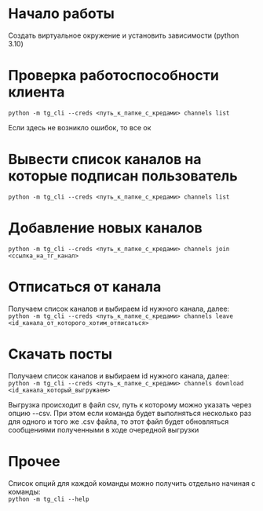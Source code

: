 # Начало работы  
Создать виртуальное окружение и установить зависимости (python 3.10)

# Проверка работоспособности клиента  
`python -m tg_cli --creds <путь_к_папке_с_кредами> channels list`    

Если здесь не возникло ошибок, то все ок  

# Вывести список каналов на которые подписан пользователь  
`python -m tg_cli --creds <путь_к_папке_с_кредами> channels list`  

# Добавление новых каналов  
`python -m tg_cli --creds <путь_к_папке_с_кредами> channels join <ссылка_на_тг_канал>`  

# Отписаться от канала
Получаем список каналов и выбираем id нужного канала, далее:  
`python -m tg_cli --creds <путь_к_папке_с_кредами> channels leave <id_канала_от_которого_хотим_отписаться>`  

# Скачать посты
Получаем список каналов и выбираем id нужного канала, далее:  
`python -m tg_cli --creds <путь_к_папке_с_кредами> channels download <id_канала_который_выгружаем>`  

Выгрузка происходит в файл csv, путь к которому можно указать через опцию --csv. При этом если команда будет выполняться несколько раз для одного и того же .csv файла, то этот файл будет обновляться сообщениями полученными в ходе очередной выгрузки

# Прочее

Список опций для каждой команды можно получить отдельно начиная с команды:  
`python -m tg_cli --help`